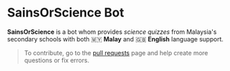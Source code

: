 # SainsOrScience Bot

**SainsOrScience** is a bot whom provides _science quizzes_ from Malaysia's secondary schools with both 🇲🇾 **Malay** and 🇬🇧 **English** language support.

> To contribute, go to the [pull requests](https://github.com/haydenykh/SainsOrScienceBot/pulls) page and help create more questions or fix errors.
